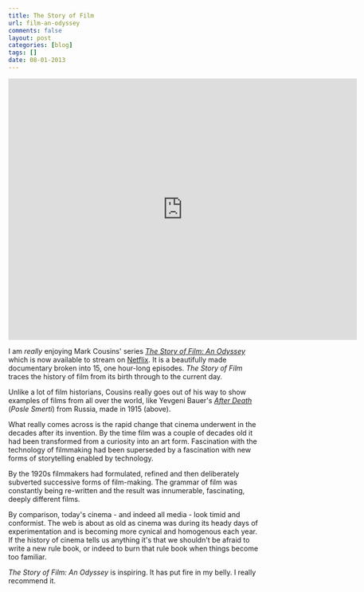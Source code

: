 ```yaml
---
title: The Story of Film
url: film-an-odyssey
comments: false
layout: post
categories: [blog]
tags: []
date: 08-01-2013
---
```

<iframe width="700" height="525" src="https://www.youtube-nocookie.com/embed/usQIoKoJSFM" frameborder="0" allowfullscreen></iframe>

I am *really* enjoying Mark Cousins' series [*The Story of Film: An Odyssey*](http://www.imdb.com/title/tt2044056/) which is now available to stream on <a href="http://movies.netflix.com/WiMovie/The_Story_of_Film_An_Odyssey/70261400?locale=en-US">Netflix</a>. It is a beautifully made documentary broken into 15, one hour-long episodes. *The Story of Film* traces the history of film from its birth through to the current day.

Unlike a lot of film historians, Cousins really goes out of his way to show examples of films from all over the world, like Yevgeni Bauer's *[After Death](http://www.imdb.com/title/tt0005916/)* (*Posle Smerti*) from Russia, made in 1915 (above). 

What really comes across is the rapid change that cinema underwent in the decades after its invention. By the time film was a couple of decades old it had been transformed from a curiosity into an art form. Fascination with the technology of filmmaking had been superseded by a fascination with new forms of storytelling enabled by technology. 

By the 1920s filmmakers had formulated, refined and then deliberately subverted successive forms of film-making. The grammar of film was constantly being re-written and the result was innumerable, fascinating, deeply different films. 

By comparison, today's cinema - and indeed all media - look timid and conformist. The web is about as old as cinema was during its heady days of experimentation and is becoming more cynical and homogenous each year. If the history of cinema tells us anything it's that we shouldn't be afraid to write a new rule book, or indeed to burn that rule book when things become too familiar.

*The Story of Film: An Odyssey* is inspiring. It has put fire in my belly. I really recommend it. 